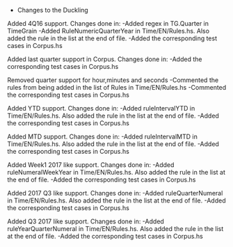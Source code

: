 - Changes to the Duckling 

Added 4Q16 support. Changes done in:
-Added regex in TG.Quarter in TimeGrain
-Added RuleNumericQuarterYear in Time/EN/Rules.hs. Also added the rule in the list at the end of file.
-Added the corresponding test cases in Corpus.hs

Added last quarter support in Corpus. Changes done in:
-Added the corresponding test cases in Corpus.hs

Removed quarter support for hour,minutes and seconds
-Commented the rules from being added in the list of Rules in Time/EN/Rules.hs
-Commented the corresponding test cases in Corpus.hs

Added YTD support. Changes done in:
-Added ruleIntervalYTD in Time/EN/Rules.hs. Also added the rule in the list at the end of file.
-Added the corresponding test cases in Corpus.hs

Added MTD support. Changes done in:
-Added ruleIntervalMTD in Time/EN/Rules.hs. Also added the rule in the list at the end of file.
-Added the corresponding test cases in Corpus.hs

Added Week1 2017 like support. Changes done in:
-Added ruleNumeralWeekYear in Time/EN/Rules.hs. Also added the rule in the list at the end of file.
-Added the corresponding test cases in Corpus.hs

Added 2017 Q3 like support. Changes done in:
-Added ruleQuarterNumeral in Time/EN/Rules.hs. Also added the rule in the list at the end of file.
-Added the corresponding test cases in Corpus.hs

Added Q3 2017 like support. Changes done in:
-Added ruleYearQuarterNumeral in Time/EN/Rules.hs. Also added the rule in the list at the end of file.
-Added the corresponding test cases in Corpus.hs



